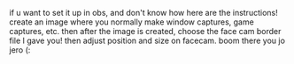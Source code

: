 if u want to set it up in obs, and don't know how here are the instructions!
create an image where you normally make window captures, game captures, etc. then after the image is created, choose the face cam border file I gave you! then adjust position and size on facecam. boom there you jo jero (:
